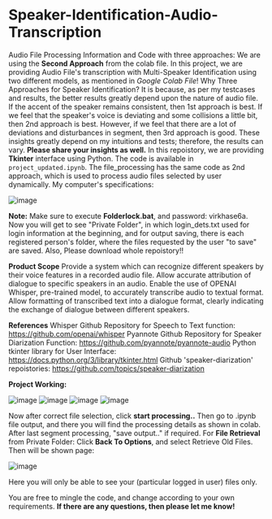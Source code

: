# Speaker-Identification-Audio-Transcription
Audio File Processing Information and Code with three approaches:
We are using the **Second Approach** from the colab file.
In this project, we are providing Audio File's transcription with Multi-Speaker Identification using two different models, as mentioned in *Google Colab File*! 
Why Three Approaches for Speaker Identification?
It is because, as per my testcases and results, the better results greatly depend upon the nature of audio file. If the accent of the speaker remains consistent, then 1st approach is best. If we feel that the speaker's voice is deviating and some collisions a little bit, then 2nd approach is best. However, if we feel that there are a lot of deviations and disturbances in segment, then 3rd approach is good. These insights greatly depend on my intuitions and tests; therefore, the results can vary. **Please share your insights as well.**
In this repoistory, we are providing **Tkinter** interface using Python. The code is available in `project_updated.ipynb`. The file_processing has the same code as 2nd approach, which is used to process audio files selected by user dynamically. 
My computer's specifications: 

![image](https://github.com/bnkf1156f/Speaker-Identification-Audio-Transcription/assets/96035737/44e0eef1-dca3-4b12-b01f-51ff3dcc7ea4)

**Note:**
Make sure to execute **Folderlock.bat**, and password: virkhase6a. Now you will get to see "Private Folder", in which login_dets.txt used for login information at the beginning, and for output saving, there is each registered person's folder, where the files requested by the user "to save" are saved.
Also, Please download whole repoistory!!

**Product Scope**
Provide a system which can recognize different speakers by their voice features in a recorded audio file. 
Allow accurate attribution of dialogue to specific speakers in an audio.
Enable the use of OPENAI Whisper, pre-trained model, to accurately transcribe audio to textual format.
Allow formatting of transcribed text into a dialogue format, clearly indicating the exchange of dialogue between different speakers.

**References**
Whisper Github Repository for Speech to Text function: https://github.com/openai/whisper
Pyannote Github Repository for Speaker Diarization Function:     https://github.com/pyannote/pyannote-audio
Python tkinter library for User Interface: https://docs.python.org/3/library/tkinter.html
Github 'speaker-diarization' repoistories: https://github.com/topics/speaker-diarization

**Project Working:**

![image](https://github.com/bnkf1156f/Speaker-Identification-Audio-Transcription/assets/96035737/6e491b9f-af07-4f09-a331-a5a6d0f68d8d)
![image](https://github.com/bnkf1156f/Speaker-Identification-Audio-Transcription/assets/96035737/140aaecb-f7c0-4097-b653-69ad44af6676)
![image](https://github.com/bnkf1156f/Speaker-Identification-Audio-Transcription/assets/96035737/02ec85b9-328e-47e7-afd3-331abf155f75)
![image](https://github.com/bnkf1156f/Speaker-Identification-Audio-Transcription/assets/96035737/1d61819a-6b98-4c83-ad70-c3f855b60096)

Now after correct file selection, click **start processing..**
Then go to .ipynb file output, and there you will find the processing details as shown in colab. After last segment processing, "save output.." if required.
For **File Retrieval** from Private Folder:
Click **Back To Options**, and select Retrieve Old Files. Then will be shown page:

![image](https://github.com/bnkf1156f/Speaker-Identification-Audio-Transcription/assets/96035737/58530af5-33d7-4706-aa11-601fa18e93eb)

Here you will only be able to see your (particular logged in user) files only.

You are free to mingle the code, and change according to your own requirements.
**If there are any questions, then please let me know!**

